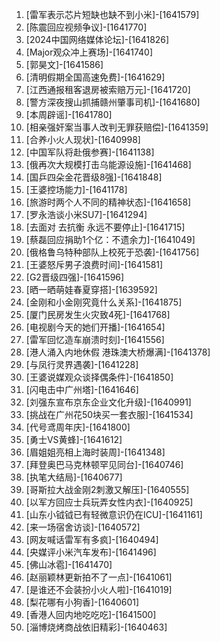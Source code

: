 
1. [雷军表示芯片短缺也缺不到小米]-[1641579]
1. [陈震回应视频争议]-[1641770]
1. [2024中国网络媒体论坛]-[1641826]
1. [Major观众冲上赛场]-[1641740]
1. [郭昊文]-[1641586]
1. [清明假期全国高速免费]-[1641629]
1. [江西通报租客退房被索赔万元]-[1641720]
1. [警方深夜搜山抓捕赣州肇事司机]-[1641680]
1. [本周辟谣]-[1641780]
1. [相亲强奸案当事人改判无罪获赔偿]-[1641359]
1. [合养小火人现状]-[1640998]
1. [中国军队将赴俄参赛]-[1641138]
1. [俄再次大规模打击乌能源设施]-[1641468]
1. [国乒四朵金花晋级8强]-[1641848]
1. [王婆控场能力]-[1641178]
1. [旅游时两个人不同的精神状态]-[1641658]
1. [罗永浩谈小米SU7]-[1641294]
1. [去面对 去抗衡 永远不要停止]-[1641715]
1. [蔡磊回应捐助1个亿：不遗余力]-[1641049]
1. [俄格鲁乌特种部队上校死于恐袭]-[1641756]
1. [王婆怒斥男子浪费时间]-[1641581]
1. [G2晋级四强]-[1641596]
1. [晒一晒萌娃春夏穿搭]-[1639592]
1. [金刚和小金刚究竟什么关系]-[1641875]
1. [厦门民房发生火灾致4死]-[1641768]
1. [电视剧今天的她们开播]-[1641654]
1. [雷军回忆造车崩溃时刻]-[1641556]
1. [港人涌入内地休假 港珠澳大桥爆满]-[1641378]
1. [与凤行灵界遇袭]-[1641228]
1. [王婆说媒观众谈择偶条件]-[1641850]
1. [闪电击中广州塔]-[1641646]
1. [刘强东宣布京东企业文化升级]-[1640991]
1. [挑战在广州花50块买一套衣服]-[1641534]
1. [代号鸢周年庆]-[1641800]
1. [勇士VS黄蜂]-[1641612]
1. [眉姐姐亮相上海时装周]-[1641348]
1. [拜登奥巴马克林顿罕见同台]-[1640746]
1. [执笔大结局]-[1640677]
1. [哥斯拉大战金刚2刺激又解压]-[1640555]
1. [以军方回应士兵玩弄女性内衣]-[1640925]
1. [山东小钺钺已有轻微意识仍在ICU]-[1641161]
1. [来一场宿舍访谈]-[1640572]
1. [网友喊话雷军有多疯]-[1640494]
1. [央媒评小米汽车发布]-[1641496]
1. [佛山冰雹]-[1641470]
1. [赵丽颖林更新拍不了一点]-[1641061]
1. [是谁还不会装扮小火人啦]-[1641019]
1. [梨花哪有小狗香]-[1640601]
1. [香港人回内地吃吃吃]-[1641500]
1. [淄博烧烤商战依旧精彩]-[1640463]